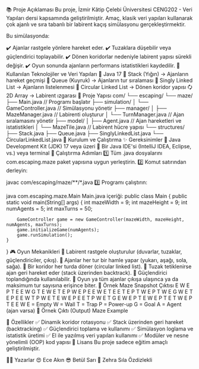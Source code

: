 📚 Proje Açıklaması
Bu proje, İzmir Kâtip Çelebi Üniversitesi CENG202 - Veri Yapıları dersi kapsamında geliştirilmiştir.
Amaç, klasik veri yapıları kullanarak çok ajanlı ve sıra tabanlı bir labirent kaçış simülasyonu gerçekleştirmektir.

Bu simülasyonda:

✔️ Ajanlar rastgele yönlere hareket eder.
✔️ Tuzaklara düşebilir veya güçlendirici toplayabilir.
✔️ Dönen koridorlar nedeniyle labirent yapısı sürekli değişir.
✔️ Oyun sonunda ajanların performans istatistikleri kaydedilir.
💠 Kullanılan Teknolojiler ve Veri Yapıları
🚀 Java 17
🧱 Stack (Yığın) → Ajanların hareket geçmişi
🚦 Queue (Kuyruk) → Ajanların tur sıralaması
🔗 Singly Linked List → Ajanların listelenmesi
🔄 Circular Linked List → Dönen koridor yapısı
🗘️ 2D Array → Labirent ızgarası
📆 Proje Yapısı
com/
└── escaping/
    └── maze/
        ├── Main.java                // Programı başlatır
        ├── simulation/
        │    └── GameController.java  // Simülasyonu yönetir
        ├── manager/
        │    ├── MazeManager.java     // Labirenti oluşturur
        │    └── TurnManager.java     // Ajan sıralamasını yönetir
        ├── model/
        │    ├── Agent.java           // Ajan hareketleri ve istatistikleri
        │    └── MazeTile.java        // Labirent hücre yapısı
        └── structures/
             ├── Stack.java
             ├── Queue.java
             ├── SinglyLinkedList.java
             └── CircularLinkedList.java
🚀 Kurulum ve Çalıştırma
✨ Gereksinimler
📌 Java Development Kit (JDK) 17 veya üzeri
📌 Bir Java IDE'si (IntelliJ IDEA, Eclipse, vs.) veya terminal
🚀 Çalıştırma Adımları
1️⃣ Tüm .java dosyalarını com.escaping.maze paket yapısına uygun yerleştirin.
2️⃣ Komut satırından derleyin:

javac com/escaping/maze/**/*.java
3️⃣ Programı çalıştırın:

java com.escaping.maze.Main
Main.java içeriği:
public class Main {
    public static void main(String[] args) {
        int mazeWidth = 9;
        int mazeHeight = 9;
        int numAgents = 5;
        int maxTurns = 50;

        GameController game = new GameController(mazeWidth, mazeHeight, numAgents, maxTurns);
        game.initializeGame(numAgents);
        game.runSimulation();
    }
}
🎮 Oyun Mekanikleri
🔹 Labirent rastgele oluşturulur (duvarlar, tuzaklar, güçlendiriciler, çıkış).
🔹 Ajanlar her tur bir hamle yapar (yukarı, aşağı, sola, sağa).
🔹 Bir koridor her turda döner (circular linked list).
🔹 Tuzak tetiklenirse ajan geri hareket eder (stack üzerinden backtrack).
🔹 Güçlendirici toplandığında kullanılabilir.
🔹 Oyun ya tüm ajanlar çıkışa ulaşınca ya da maksimum tur sayısına erişince biter.
🎉 Örnek Maze Snapshot Çıktısı
E W E P T E E W G
T E W E T E P W E
P E E W E T E E T
E P T W E P T W E
G W E T E P E E W
T P W E T E W E P
E E T P W E T G E
W E P T E W E P T
E T W E P T E E W
E = Empty
W = Wall
T = Trap
P = Power-up
G = Goal
A = Agent (ajan varsa)
🎊 Örnek Çıktı (Output)
Maze Example

🌟 Özellikler
✅ Dinamik koridor rotasyonu
✅ Stack üzerinden geri hareket (backtracking)
✅ Güçlendirici toplama ve kullanımı
✅ Simülasyon loglama ve istatistik üretimi
✅ El ile yazılmış veri yapıları kullanımı
✅ Modüler ve nesne yönelimli (OOP) kod yapısı
📝 Lisans
Bu proje sadece eğitim amaçlı geliştirilmiştir.

👩‍💻 Yazarlar
😍 Ece Akın
😎 Betül Sarı
🌻 Zehra Sıla Özdizlekli
